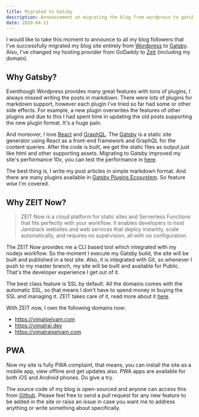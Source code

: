 ```yaml
---
title: Migrated to Gatsby
description: Announcement on migrating the blog from wordpress to gatsby
date: 2020-04-11
---
```


I would like to take this moment to announce to all my blog followers that I've successfully migrated my blog site entirely from [Wordpress](https://wordpress.org) to [Gatsby](https://www.gatsbyjs.org/). Also, I've changed my hosting provider from GoDaddy to [Zeit](https://zeit.co/) (including my domain).

## Why Gatsby?

Eventhough Wordpress provides many great features with tons of plugins, I always missed writing the posts in markdown. There were lots of plugins for markdown support, however each plugin I've tried so far had some or other side effects. For example, a new plugin overwrites the features of other plugins and due to this I had spent time in updating the old posts supporting the new plugin format. It's a huge pain.

And moreover, I love [React](https://reactjs.org/) and [GraphQL](https://graphql.org/). The [Gatsby](https://www.gatsbyjs.org) is a static site generator using React as a front-end framework and GraphQL for the content queries. After the code is built, we get the static files as output just like html and other supporting assets. Migrating to Gatsby improved my site's performance 10x, you can test the performance in [here](https://developers.google.com/speed/pagespeed/insights/?url=https%3A%2F%2Fvimalselvam.com).

The best thing is, I write my post articles in simple markdown format. And there are many plugins available in [Gatsby Plugins Ecosystem](https://www.gatsbyjs.org/plugins/). So feature wise I'm covered.

## Why ZEIT Now?

> ZEIT Now is a cloud platform for static sites and Serverless Functions that fits perfectly with your workflow. It enables developers to host Jamstack websites and web services that deploy instantly, scale automatically, and requires no supervision, all with no configuration.

The ZEIT Now provides me a CLI based tool which integrated with my nodejs workflow. So the moment I execute my Gatsby build, the site will be built and published in a test site. Also, it is integrated with Git, so whenever I push to my master branch, my site will be built and available for Public. That's the developer experience I get out of it.

The best class feature is SSL by default. All the domains comes with the automatic SSL, so that means I don't have to spend money in buying the SSL and managing it. ZEIT takes care of it, read more about it [here](https://zeit.co/blog/automatic-ssl-with-now-lets-encrypt).

With ZEIT now, I own the following domains now:

- https://vimalselvam.com
- https://vimalraj.dev
- https://vimalrajselvam.com

## PWA

Now my site is fully PWA complaint, that means, you can install the site as a mobile app, view offline and get updates also. PWA apps are available for both iOS and Android phones. Do give a try.

The source code of my blog is open-sourced and anyone can access this from [Github](https://github.com/email2vimalraj/site). Please feel free to send a pull request for any new feature to be added in the site or raise an issue in case you want me to address anything or write something about specifically.